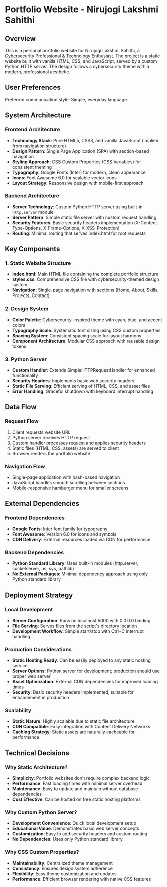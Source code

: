# Portfolio Website - Nirujogi Lakshmi Sahithi

## Overview

This is a personal portfolio website for Nirujogi Lakshmi Sahithi, a Cybersecurity Professional & Technology Enthusiast. The project is a static website built with vanilla HTML, CSS, and JavaScript, served by a custom Python HTTP server. The design follows a cybersecurity theme with a modern, professional aesthetic.

## User Preferences

Preferred communication style: Simple, everyday language.

## System Architecture

### Frontend Architecture
- **Technology Stack**: Pure HTML5, CSS3, and vanilla JavaScript (implied from navigation structure)
- **Design Pattern**: Single Page Application (SPA) with section-based navigation
- **Styling Approach**: CSS Custom Properties (CSS Variables) for consistent theming
- **Typography**: Google Fonts (Inter) for modern, clean appearance
- **Icons**: Font Awesome 6.0 for scalable vector icons
- **Layout Strategy**: Responsive design with mobile-first approach

### Backend Architecture
- **Server Technology**: Custom Python HTTP server using built-in `http.server` module
- **Server Pattern**: Simple static file server with custom request handling
- **Security Features**: Basic security headers implementation (X-Content-Type-Options, X-Frame-Options, X-XSS-Protection)
- **Routing**: Minimal routing that serves index.html for root requests

## Key Components

### 1. Static Website Structure
- **index.html**: Main HTML file containing the complete portfolio structure
- **styles.css**: Comprehensive CSS file with cybersecurity-themed design system
- **Navigation**: Single-page navigation with sections (Home, About, Skills, Projects, Contact)

### 2. Design System
- **Color Palette**: Cybersecurity-inspired theme with cyan, blue, and accent colors
- **Typography Scale**: Systematic font sizing using CSS custom properties
- **Spacing System**: Consistent spacing scale for layout harmony
- **Component Architecture**: Modular CSS approach with reusable design tokens

### 3. Python Server
- **Custom Handler**: Extends SimpleHTTPRequestHandler for enhanced functionality
- **Security Headers**: Implements basic web security headers
- **Static File Serving**: Efficient serving of HTML, CSS, and asset files
- **Error Handling**: Graceful shutdown with keyboard interrupt handling

## Data Flow

### Request Flow
1. Client requests website URL
2. Python server receives HTTP request
3. Custom handler processes request and applies security headers
4. Static files (HTML, CSS, assets) are served to client
5. Browser renders the portfolio website

### Navigation Flow
- Single-page application with hash-based navigation
- JavaScript handles smooth scrolling between sections
- Mobile-responsive hamburger menu for smaller screens

## External Dependencies

### Frontend Dependencies
- **Google Fonts**: Inter font family for typography
- **Font Awesome**: Version 6.0 for icons and symbols
- **CDN Delivery**: External resources loaded via CDN for performance

### Backend Dependencies
- **Python Standard Library**: Uses built-in modules (http.server, socketserver, os, sys, pathlib)
- **No External Packages**: Minimal dependency approach using only Python standard library

## Deployment Strategy

### Local Development
- **Server Configuration**: Runs on localhost:5000 with 0.0.0.0 binding
- **File Serving**: Serves files from the script's directory location
- **Development Workflow**: Simple start/stop with Ctrl+C interrupt handling

### Production Considerations
- **Static Hosting Ready**: Can be easily deployed to any static hosting service
- **Server Options**: Python server for development; production should use proper web server
- **Asset Optimization**: External CDN dependencies for improved loading times
- **Security**: Basic security headers implemented, suitable for enhancement in production

### Scalability
- **Static Nature**: Highly scalable due to static file architecture
- **CDN Compatible**: Easy integration with Content Delivery Networks
- **Caching Strategy**: Static assets are naturally cacheable for performance

## Technical Decisions

### Why Static Architecture?
- **Simplicity**: Portfolio websites don't require complex backend logic
- **Performance**: Fast loading times with minimal server overhead
- **Maintenance**: Easy to update and maintain without database dependencies
- **Cost Effective**: Can be hosted on free static hosting platforms

### Why Custom Python Server?
- **Development Convenience**: Quick local development setup
- **Educational Value**: Demonstrates basic web server concepts
- **Customization**: Easy to add security headers and custom routing
- **No Dependencies**: Uses only Python standard library

### Why CSS Custom Properties?
- **Maintainability**: Centralized theme management
- **Consistency**: Ensures design system adherence
- **Flexibility**: Easy theme customization and updates
- **Performance**: Efficient browser rendering with native CSS features